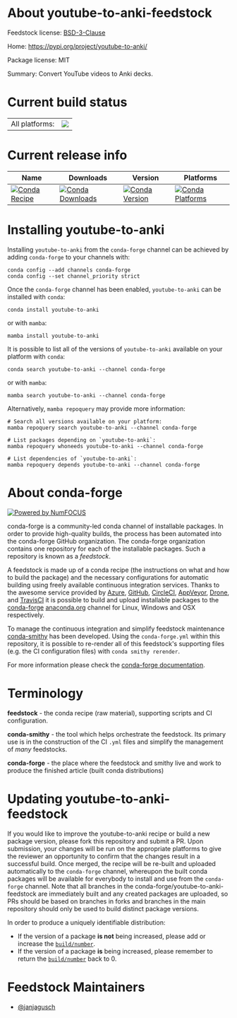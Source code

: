 About youtube-to-anki-feedstock
===============================

Feedstock license: [BSD-3-Clause](https://github.com/conda-forge/youtube-to-anki-feedstock/blob/main/LICENSE.txt)

Home: https://pypi.org/project/youtube-to-anki/

Package license: MIT

Summary: Convert YouTube videos to Anki decks.

Current build status
====================


<table><tr><td>All platforms:</td>
    <td>
      <a href="https://dev.azure.com/conda-forge/feedstock-builds/_build/latest?definitionId=12415&branchName=main">
        <img src="https://dev.azure.com/conda-forge/feedstock-builds/_apis/build/status/youtube-to-anki-feedstock?branchName=main">
      </a>
    </td>
  </tr>
</table>

Current release info
====================

| Name | Downloads | Version | Platforms |
| --- | --- | --- | --- |
| [![Conda Recipe](https://img.shields.io/badge/recipe-youtube--to--anki-green.svg)](https://anaconda.org/conda-forge/youtube-to-anki) | [![Conda Downloads](https://img.shields.io/conda/dn/conda-forge/youtube-to-anki.svg)](https://anaconda.org/conda-forge/youtube-to-anki) | [![Conda Version](https://img.shields.io/conda/vn/conda-forge/youtube-to-anki.svg)](https://anaconda.org/conda-forge/youtube-to-anki) | [![Conda Platforms](https://img.shields.io/conda/pn/conda-forge/youtube-to-anki.svg)](https://anaconda.org/conda-forge/youtube-to-anki) |

Installing youtube-to-anki
==========================

Installing `youtube-to-anki` from the `conda-forge` channel can be achieved by adding `conda-forge` to your channels with:

```
conda config --add channels conda-forge
conda config --set channel_priority strict
```

Once the `conda-forge` channel has been enabled, `youtube-to-anki` can be installed with `conda`:

```
conda install youtube-to-anki
```

or with `mamba`:

```
mamba install youtube-to-anki
```

It is possible to list all of the versions of `youtube-to-anki` available on your platform with `conda`:

```
conda search youtube-to-anki --channel conda-forge
```

or with `mamba`:

```
mamba search youtube-to-anki --channel conda-forge
```

Alternatively, `mamba repoquery` may provide more information:

```
# Search all versions available on your platform:
mamba repoquery search youtube-to-anki --channel conda-forge

# List packages depending on `youtube-to-anki`:
mamba repoquery whoneeds youtube-to-anki --channel conda-forge

# List dependencies of `youtube-to-anki`:
mamba repoquery depends youtube-to-anki --channel conda-forge
```


About conda-forge
=================

[![Powered by
NumFOCUS](https://img.shields.io/badge/powered%20by-NumFOCUS-orange.svg?style=flat&colorA=E1523D&colorB=007D8A)](https://numfocus.org)

conda-forge is a community-led conda channel of installable packages.
In order to provide high-quality builds, the process has been automated into the
conda-forge GitHub organization. The conda-forge organization contains one repository
for each of the installable packages. Such a repository is known as a *feedstock*.

A feedstock is made up of a conda recipe (the instructions on what and how to build
the package) and the necessary configurations for automatic building using freely
available continuous integration services. Thanks to the awesome service provided by
[Azure](https://azure.microsoft.com/en-us/services/devops/), [GitHub](https://github.com/),
[CircleCI](https://circleci.com/), [AppVeyor](https://www.appveyor.com/),
[Drone](https://cloud.drone.io/welcome), and [TravisCI](https://travis-ci.com/)
it is possible to build and upload installable packages to the
[conda-forge](https://anaconda.org/conda-forge) [anaconda.org](https://anaconda.org/)
channel for Linux, Windows and OSX respectively.

To manage the continuous integration and simplify feedstock maintenance
[conda-smithy](https://github.com/conda-forge/conda-smithy) has been developed.
Using the ``conda-forge.yml`` within this repository, it is possible to re-render all of
this feedstock's supporting files (e.g. the CI configuration files) with ``conda smithy rerender``.

For more information please check the [conda-forge documentation](https://conda-forge.org/docs/).

Terminology
===========

**feedstock** - the conda recipe (raw material), supporting scripts and CI configuration.

**conda-smithy** - the tool which helps orchestrate the feedstock.
                   Its primary use is in the construction of the CI ``.yml`` files
                   and simplify the management of *many* feedstocks.

**conda-forge** - the place where the feedstock and smithy live and work to
                  produce the finished article (built conda distributions)


Updating youtube-to-anki-feedstock
==================================

If you would like to improve the youtube-to-anki recipe or build a new
package version, please fork this repository and submit a PR. Upon submission,
your changes will be run on the appropriate platforms to give the reviewer an
opportunity to confirm that the changes result in a successful build. Once
merged, the recipe will be re-built and uploaded automatically to the
`conda-forge` channel, whereupon the built conda packages will be available for
everybody to install and use from the `conda-forge` channel.
Note that all branches in the conda-forge/youtube-to-anki-feedstock are
immediately built and any created packages are uploaded, so PRs should be based
on branches in forks and branches in the main repository should only be used to
build distinct package versions.

In order to produce a uniquely identifiable distribution:
 * If the version of a package **is not** being increased, please add or increase
   the [``build/number``](https://docs.conda.io/projects/conda-build/en/latest/resources/define-metadata.html#build-number-and-string).
 * If the version of a package **is** being increased, please remember to return
   the [``build/number``](https://docs.conda.io/projects/conda-build/en/latest/resources/define-metadata.html#build-number-and-string)
   back to 0.

Feedstock Maintainers
=====================

* [@janjagusch](https://github.com/janjagusch/)

